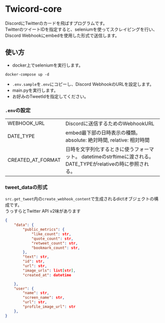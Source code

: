 # Twicord-core

DiscordにTwitterのカードを飛ばすプログラムです。  
TwitterのツイートIDを指定すると、seleniumを使ってスクレイピングを行い、Discord Webhookにembedを使用した形式で送信します。


## 使い方
- docker上でseleniumを実行します。
```shell
docker-compose up -d
```

- `.env.sample`を`.env`にコピーし、Discord WebhookのURLを設定します。
- main.pyを実行します。
- お好みのTweetIdを指定してください。


### `.env`の設定
|                   |                                                                          |
|:------------------|:-------------------------------------------------------------------------|
| WEBHOOK_URL       | Discordに送信するためのWebhookURL                                                |
| DATE_TYPE         | embed最下部の日時表示の種類。 absolute: 絶対時間, relative: 相対時間                         |
| CREATED_AT_FORMAT | 日時を文字列化するときに使うフォーマット。 datetimeのstrftimeに渡される。DATE_TYPEがrelativeの時に参照される。 |


### tweet_dataの形式
`src.get_tweet`内の`create_webhook_content`で生成されるdictオブジェクトの構成です。  
うっすらとTwitter API v2味があります
```json
{
    "data": {
        "public_metrics": {
            "like_count": str,
            "quote_count": str,
            "retweet_count": str,
            "bookmark_count": str,
        },
        "text": str,
        "id": str,
        "url": str,
        "image_urls": list[str],
        "created_at": datetime

    },
    "user": {
        "name": str,
        "screen_name": str,
        "url": str,
        "profile_image_url": str
    },
}
```
